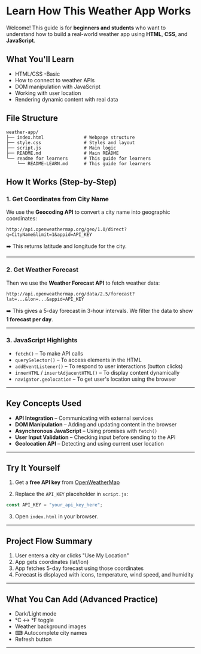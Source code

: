 # Learn How This Weather App Works

Welcome! This guide is for **beginners and students** who want to understand how to build a real-world weather app using **HTML**, **CSS**, and **JavaScript**.


## What You'll Learn
- HTML/CSS -Basic
- How to connect to weather APIs
- DOM manipulation with JavaScript
- Working with user location
- Rendering dynamic content with real data

## File Structure

```
weather-app/
├── index.html               # Webpage structure
├── style.css                # Styles and layout
├── script.js                # Main logic
├── README.md                # Main README
└── readme for learners      # This guide for learners
    └── README-LEARN.md      # This guide for learners
```

## How It Works (Step-by-Step)

### 1. Get Coordinates from City Name

We use the **Geocoding API** to convert a city name into geographic coordinates:

```
http://api.openweathermap.org/geo/1.0/direct?q=CityName&limit=1&appid=API_KEY
```

➡️ This returns latitude and longitude for the city.

---

### 2. Get Weather Forecast

Then we use the **Weather Forecast API** to fetch weather data:

```
http://api.openweathermap.org/data/2.5/forecast?lat=...&lon=...&appid=API_KEY
```

➡️ This gives a 5-day forecast in 3-hour intervals. We filter the data to show **1 forecast per day**.

---

### 3. JavaScript Highlights

- `fetch()` – To make API calls
- `querySelector()` – To access elements in the HTML
- `addEventListener()` – To respond to user interactions (button clicks)
- `innerHTML` / `insertAdjacentHTML()` – To display content dynamically
- `navigator.geolocation` – To get user's location using the browser

---

##  Key Concepts Used

- **API Integration** – Communicating with external services
- **DOM Manipulation** – Adding and updating content in the browser
- **Asynchronous JavaScript** – Using promises with `fetch()`
- **User Input Validation** – Checking input before sending to the API
- **Geolocation API** – Detecting and using current user location

---

##  Try It Yourself

1. Get a **free API key** from [OpenWeatherMap](https://home.openweathermap.org/api_keys)

2. Replace the `API_KEY` placeholder in `script.js`:

```js
const API_KEY = "your_api_key_here";
```

3. Open `index.html` in your browser.

---

##  Project Flow Summary

1. User enters a city or clicks "Use My Location"
2. App gets coordinates (lat/lon)
3. App fetches 5-day forecast using those coordinates
4. Forecast is displayed with icons, temperature, wind speed, and humidity

---

##  What You Can Add (Advanced Practice)
-  Dark/Light mode
-  °C ↔ °F toggle
-  Weather background images
- ⌨ Autocomplete city names
-  Refresh button

---

